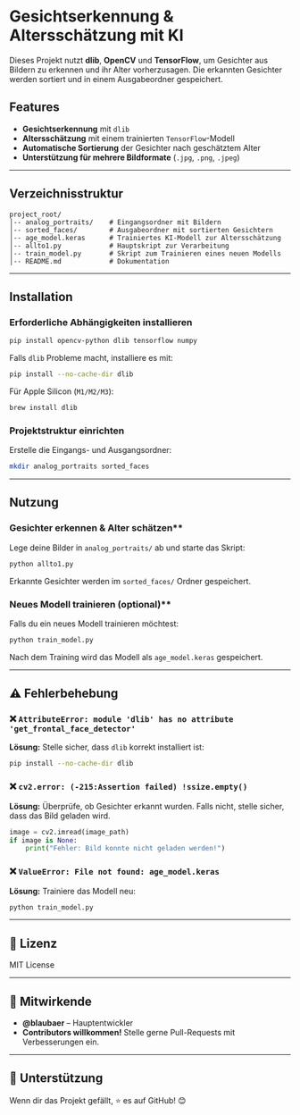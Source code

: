 # Gesichtserkennung & Altersschätzung mit KI

Dieses Projekt nutzt **dlib**, **OpenCV** und **TensorFlow**, um Gesichter aus Bildern zu erkennen und ihr Alter vorherzusagen. Die erkannten Gesichter werden sortiert und in einem Ausgabeordner gespeichert.

## Features
- **Gesichtserkennung** mit `dlib`
- **Altersschätzung** mit einem trainierten `TensorFlow`-Modell
- **Automatische Sortierung** der Gesichter nach geschätztem Alter
- **Unterstützung für mehrere Bildformate** (`.jpg`, `.png`, `.jpeg`)

---

## Verzeichnisstruktur
```
project_root/
│-- analog_portraits/    # Eingangsordner mit Bildern
│-- sorted_faces/        # Ausgabeordner mit sortierten Gesichtern
│-- age_model.keras      # Trainiertes KI-Modell zur Altersschätzung
│-- allto1.py            # Hauptskript zur Verarbeitung
│-- train_model.py       # Skript zum Trainieren eines neuen Modells
│-- README.md            # Dokumentation
```

---

## Installation
### **Erforderliche Abhängigkeiten installieren**
```sh
pip install opencv-python dlib tensorflow numpy
```
Falls `dlib` Probleme macht, installiere es mit:
```sh
pip install --no-cache-dir dlib
```
Für Apple Silicon (`M1/M2/M3`):
```sh
brew install dlib
```

### **Projektstruktur einrichten**
Erstelle die Eingangs- und Ausgangsordner:
```sh
mkdir analog_portraits sorted_faces
```

---

## Nutzung
### Gesichter erkennen & Alter schätzen**
Lege deine Bilder in `analog_portraits/` ab und starte das Skript:
```sh
python allto1.py
```
Erkannte Gesichter werden im `sorted_faces/` Ordner gespeichert.

### Neues Modell trainieren (optional)**
Falls du ein neues Modell trainieren möchtest:
```sh
python train_model.py
```
Nach dem Training wird das Modell als `age_model.keras` gespeichert.

---

## ⚠️ Fehlerbehebung
### ❌ `AttributeError: module 'dlib' has no attribute 'get_frontal_face_detector'`
**Lösung:** Stelle sicher, dass `dlib` korrekt installiert ist:
```sh
pip install --no-cache-dir dlib
```

### ❌ `cv2.error: (-215:Assertion failed) !ssize.empty()`
**Lösung:** Überprüfe, ob Gesichter erkannt wurden. Falls nicht, stelle sicher, dass das Bild geladen wird.
```python
image = cv2.imread(image_path)
if image is None:
    print("Fehler: Bild konnte nicht geladen werden!")
```

### ❌ `ValueError: File not found: age_model.keras`
**Lösung:** Trainiere das Modell neu:
```sh
python train_model.py
```

---

## 📜 Lizenz
MIT License

---

## 🤝 Mitwirkende
- **@blaubaer** – Hauptentwickler
- **Contributors willkommen!** Stelle gerne Pull-Requests mit Verbesserungen ein.

---

## 🌟 Unterstützung
Wenn dir das Projekt gefällt, ⭐️ es auf GitHub! 😊

